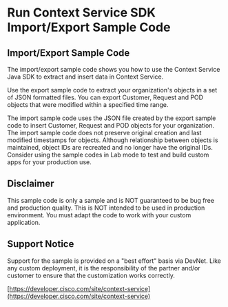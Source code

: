 # Run Context Service SDK Import/Export Sample Code

## Import/Export Sample Code
The import/export sample code shows you how to use the Context Service Java SDK to extract and insert data in Context Service.

Use the export sample code to extract your organization's objects in a set of JSON formatted files. You can export Customer, Request and POD objects that were modified within a specified time range.

The import sample code uses the JSON file created by the export sample code to insert Customer, Request and POD objects for your organization. The import sample code does not preserve original creation and last modified timestamps for objects. Although relationship between objects is maintained, object IDs are recreated and no longer have the original IDs. Consider using the sample codes in Lab mode to test and build custom apps for your production use.

## Disclaimer
This sample code is only a sample and is NOT guaranteed to be bug free and production quality. This is NOT intended to be used in production environment. You must adapt the code to work with your custom application.

## Support Notice

Support for the sample is provided on a "best effort" basis via DevNet. Like any custom deployment, it is the responsibility of the partner and/or customer to ensure that the customization works correctly.

[https://developer.cisco.com/site/context-service](https://developer.cisco.com/site/context-service)


